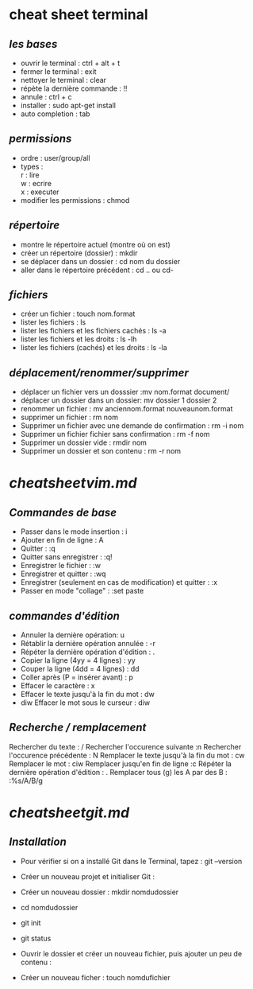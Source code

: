 # **cheat sheet terminal** #

## _les bases_ ##

- ouvrir le terminal : ctrl + alt + t
- fermer le terminal : exit 
- nettoyer le terminal : clear
- répète la dernière commande : !!
- annule : ctrl + c
- installer : sudo apt-get install
- auto completion : tab

## _permissions_ ##

- ordre : user/group/all
- types :   
r : lire  
w : ecrire  
x : executer  
- modifier les permissions : chmod

## _répertoire_ ##

- montre le répertoire actuel (montre où on est)
- créer un répertoire (dossier) : mkdir
- se déplacer dans un dossier : cd nom du dossier
- aller dans le répertoire précédent : cd .. ou cd-  

## _fichiers_ ##

- créer un fichier : touch nom.format
- lister les fichiers : ls
- lister les fichiers et les fichiers cachés : ls -a
- lister les fichiers et les droits : ls -lh
- lister les fichiers (cachés) et les droits : ls -la  

## _déplacement/renommer/supprimer_ ##

- déplacer un fichier vers un dosssier :mv nom.format document/
- déplacer un dossier dans un dossier: mv dossier 1 dossier 2
- renommer un fichier : mv anciennom.format nouveaunom.format
- supprimer un fichier : rm nom
- Supprimer un fichier avec une demande de confirmation : rm -i nom
- Supprimer un fichier fichier sans confirmation : rm -f nom
- Supprimer un dossier vide : rmdir nom
- Supprimer un dossier et son contenu : 	rm -r nom  


# _cheatsheetvim.md_ #  


## _Commandes de base_ ##


- Passer dans le mode insertion : i
- Ajouter en fin de ligne : A
- Quitter : :q
- Quitter sans enregistrer : :q!
- Enregistrer le fichier : :w
- Enregistrer et quitter : :wq
- Enregistrer (seulement en cas de modification) et quitter : :x
- Passer en mode "collage" : :set paste  

## _commandes d'édition_ ##  

- Annuler la dernière opération: u
- Rétablir la dernière opération annulée : <control>-r
- Répéter la dernière opération d'édition : .
- Copier la ligne (4yy = 4 lignes) : yy
- Couper la ligne (4dd = 4 lignes) : dd
- Coller après (P = insérer avant) : p
- Effacer le caractère : x
- Effacer le texte jusqu'à la fin du mot : dw
- diw 	Effacer le mot sous le curseur : diw  

## _Recherche / remplacement_ ##  

Rechercher du texte : /
Rechercher l'occurence suivante :n
Rechercher l'occurence précédente : N
Remplacer le texte jusqu'à la fin du mot : cw
Remplacer le mot : ciw
Remplacer jusqu'en fin de ligne :c
 Répéter la dernière opération d'édition : .
Remplacer tous (g) les A par des B : :%s/A/B/g  

# _cheatsheetgit.md_ #  

## _Installation_ ##  

- Pour vérifier si on a installé Git dans le Terminal, tapez : git –version
-  Créer un nouveau projet et initialiser Git :  

- Créer un nouveau dossier : mkdir nomdudossier
- cd nomdudossier
- git init
- git status
- Ouvrir le dossier et créer un nouveau fichier, puis ajouter un peu de contenu : 
- Créer un nouveau ficher : touch nomdufichier

 



